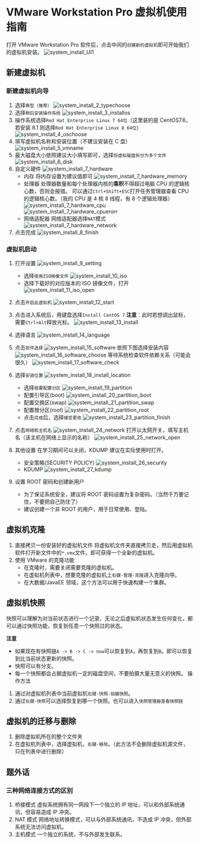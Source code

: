 # VMware Workstation Pro 虚拟机使用指南

打开 VMware Workstation Pro 软件后，点击中间的`创建新的虚拟机`即可开始我们的虚拟机安装。
![system_install_UI1](./img/system_install_1_UI1.png)

## 新建虚拟机

### 新建虚拟机向导

1. 选择`典型（推荐）`
   ![system_install_2_typechoose](./img/system_install_2_typechoose.png)
2. 选择`稍后安装操作系统`
   ![system_install_3_installos](./img/system_install_3_installos.png)
3. 操作系统选择`Red Hat Enterprise Linux 7 64位`（这里装的是 CentOS7.6，若安装 8.1 则选择`Red Hat Enterprise Linux 8 64位`）
   ![system_install_4_oschoose](./img/system_install_4_oschoose.png)
4. 填写虚拟机名称和安装位置（不建议安装在 C 盘）
   ![system_install_5_vmname](./img/system_install_5_vmname.png)
5. 最大磁盘大小依照建议大小填写即可，选择`将虚拟磁盘拆分为多个文件`
   ![system_install_6_disk](./img/system_install_6_disk.png)
6. 自定义硬件
   ![system_install_7_hardware](./img/system_install_7_hardware.png)
   - 内存
     将内存设置为建议值即可
     ![system_install_7_hardware_memory](./img/system_install_7_hardware_memory.png)
   - 处理器
     处理器数量和每个处理器内核的**乘积**不得超过电脑 CPU 的逻辑核心数，否则会报错。
     可以通过`Ctrl+Shift+ESC`打开任务管理器查看 CPU 的逻辑核心数。（我的 CPU 是 4 核 8 线程，有 8 个逻辑处理器）
     ![system_install_7_hardware_cpu](./img/system_install_7_hardware_cpu.png)
     ![system_install_7_hardware_cpuerorr](./img/system_install_7_hardware_cpuerorr.png)
   - 网络适配器
     网络适配器选择`NAT`模式
     ![system_install_7_hardware_network](./img/system_install_7_hardware_network.png)
7. 点击完成
   ![system_install_8_finish](./img/system_install_8_finish.png)

### 虚拟机启动

1. 打开设置
   ![system_install_9_setting](./img/system_install_9_setting.png)

   - 选择`使用ISO映像文件`
     ![system_install_10_iso](./img/system_install_10_iso.png)
   - 选择下载好的对应版本的 ISO 镜像文件，打开
     ![system_install_11_iso_open](./img/system_install_11_iso_open.png)

2. 点击`开启此虚拟机`
   ![system_install_12_start](./img/system_install_12_start.png)
3. 点击进入系统后，用键盘选择`Install CentOS 7`
   **注意**：此时若想调出鼠标，需要`Ctrl+Alt`释放光标。
   ![system_install_13_install](./img/system_install_13_install.png)
4. 选择语言
   ![system_install_14_language](./img/system_install_14_language.png)
5. 点击`软件选择`
   ![system_install_15_software](./img/system_install_15_software.png)
   依照下图选择安装内容
   ![system_install_16_software_choose](./img/system_install_16_software_choose.png)
   等待系统检查软件依赖关系（可能会很久）
   ![system_install_17_software_check](./img/system_install_17_software_check.png)
6. 选择`安装位置`
   ![system_install_18_install_location](./img/system_install_18_install_location.png)
   - 选择`我要配置分区`
     ![system_install_19_partition](./img/system_install_19_partition.png)
   - 配置引导区(boot)
     ![system_install_20_partition_boot](./img/system_install_20_partition_boot.png)
   - 配置交换区(swap)
     ![system_install_21_partition_swap](./img/system_install_21_partition_swap.png)
   - 配置根分区(root)
     ![system_install_22_partition_root](./img/system_install_22_partition_root.png)
   - 点击`完成`后，选择`接受更改`
     ![system_install_23_partition_finish](./img/system_install_23_partition_finish.png)
7. 点击`网络和主机名`
   ![system_install_24_network](./img/system_install_24_network.png)
   打开以太网开关，填写主机名（该主机在网络上显示的名称）
   ![system_install_25_network_open](./img/system_install_25_network_open.png)

8. 其他设置
   在学习期间可以关闭，KDUMP 建议在实际使用时打开。

   - 安全策略(SECURITY POLICY)
     ![system_install_26_security](./img/system_install_26_security.png)
   - KDUMP
     ![system_install_27_kdump](./img/system_install_27_kdump.png)

9. 设置 ROOT 密码和创建新用户
   - 为了保证系统安全，建议将 ROOT 密码设置为复杂密码。（当然千万要记住，不要把自己防住了）
   - 建议创建一个非 ROOT 的用户，用于日常使用、登陆。

## 虚拟机克隆

1. 直接拷贝一份安装好的虚拟机文件
   将虚拟机文件夹直接拷贝走，然后用虚拟机软件打开新文件中的`*.vmx`文件，即可获得一个全新的虚拟机。
2. 使用 VMware 的克隆功能
   - 在克隆时，需要关闭需要克隆的虚拟机。
   - 在虚拟机列表中，想要克隆的虚拟机上`右键-管理-克隆`进入克隆向导。
   - 在大数据/JavaEE 领域，这个方法可以用于快速构建一个集群。

## 虚拟机快照

快照可以理解为对当前状态进行一个记录，无论之后虚拟机状态发生任何变化，都可以通过快照功能，恢复到任意一个快照过的状态。

**注意**

- 如果现在有快照链`A -> B -> C -> now`可以恢复到`A`，再恢复到`B`。即可以恢复到比当前状态更新的快照。
- 快照可以有分支。
- 每一个快照都会占据虚拟机一定的磁盘空间，不要拍摄大量无意义的快照。
  操作方法

1. 通过对虚拟机列表中当前虚拟机`右键-快照-拍摄快照`。
2. 通过`右键-快照`可以选择恢复到哪一个快照。也可以进入`快照管理器查看快照链`

## 虚拟机的迁移与删除

1. 删除虚拟机所在的整个文件夹
2. 在虚拟机列表中，选择虚拟机，`右键-移除`。（此方法不会删除虚拟机源文件，只在列表中进行删除）

## 题外话

### 三种网络连接方式的区别

1. 桥接模式
   虚拟系统拥有同一网段下一个独立的 IP 地址，可以和外部系统通讯，但容易造成 IP 冲突。
2. NAT 模式
   网络地址转换模式，可以与外部系统通讯，不造成 IP 冲突，但外部系统无法访问虚拟机。
3. 主机模式
   一个独立的系统，不与外部发生联系。
